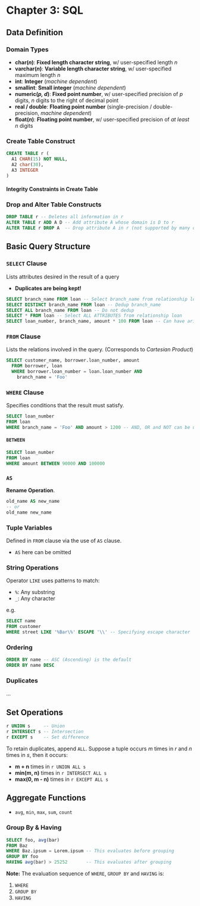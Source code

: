 # Chapter 3: SQL

## Data Definition

### Domain Types

- **char(_n_)**: **Fixed length character string**, w/ user-specified length _n_
- **varchar(_n_)**: **Variable length character string**, w/ user-specified maximum length _n_
- **int**: **Integer** (_machine dependent_)
- **smallint**: **Small integer** (_machine dependent_)
- **numeric(_p, d_)**: **Fixed point number**, w/ user-specified precision of _p_ digits, _n_ digits to the right of decimal point
- **real / double**: **Floating point number** (single-precision / double-precision, _machine dependent_)
- **float(_n_)**: **Floating point number**, w/ user-specified precision of _at least_ _n_ digits

### Create Table Construct

```sql
CREATE TABLE r (
  A1 CHAR(15) NOT NULL,
  A2 char(30),
  A3 INTEGER
)
```

#### Integrity Constraints in Create Table

### Drop and Alter Table Constructs

```sql
DROP TABLE r -- Deletes all information in r
ALTER TABLE r ADD A D -- Add attribute A whose domain is D to r
ALTER TABLE r DROP A  -- Drop attribute A in r (not supported by many databases)
```

## Basic Query Structure

### `SELECT` Clause

Lists attributes desired in the result of a query

- **Duplicates are being kept!**

```sql
SELECT branch_name FROM loan -- Select branch_name from relationship loan
SELECT DISTINCT branch_name FROM loan -- Dedup branch_name
SELECT ALL branch_name FROM loan -- Do not dedup
SELECT * FROM loan -- Select ALL ATTRIBUTES from relationship loan
SELECT loan_number, branch_name, amount * 100 FROM loan -- Can have arithmetic operations!
```

### `FROM` Clause

Lists the relations involved in the query. (Corresponds to _Cartesian Product_)

```sql
SELECT customer_name, borrower.loan_number, amount
  FROM borrower, loan
  WHERE borrower.loan_number = loan.loan_number AND
    branch_name = 'Foo'
```

### `WHERE` Clause

Specifies conditions that the result must satisfy.

```sql
SELECT loan_number
FROM loan
WHERE branch_name = 'Foo' AND amount > 1200 -- AND, OR and NOT can be used
```

#### `BETWEEN`

```sql
SELECT loan_number
FROM loan
WHERE amount BETWEEN 90000 AND 100000
```

### `AS`

**Rename Operation**.

```sql
old_name AS new_name
-- or
old_name new_name
```

### Tuple Variables

Defined in `FROM` clause via the use of `AS` clause.

- `AS` here can be omitted

### String Operations

Operator `LIKE` uses patterns to match:

- `%`: Any substring
- `_`: Any character

e.g.

```sql
SELECT name
FROM customer
WHERE street LIKE '%Bar\%' ESCAPE '\\' -- Specifying escape character
```

### Ordering

```sql
ORDER BY name -- ASC (Ascending) is the default
ORDER BY name DESC
```

### Duplicates

...

## Set Operations

```sql
r UNION s     -- Union
r INTERSECT s -- Intersection
r EXCEPT s    -- Set difference
```

To retain duplicates, append `ALL`. Suppose a tuple occurs _m_ times in _r_ and _n_ times in _s_, then it occurs:

- **m + n** times in `r UNION ALL s`
- **min(m, n)** times in `r INTERSECT ALL s`
- **max(0, m - n)** times in `r EXCEPT ALL s`

## Aggregate Functions

- `avg`, `min`, `max`, `sum`, `count`

### Group By & Having

```sql
SELECT foo, avg(bar)
FROM Baz
WHERE Baz.ipsum = Lorem.ipsum -- This evaluates before grouping
GROUP BY foo
HAVING avg(bar) > 25252       -- This evaluates after grouping
```

**Note:** The evaluation sequence of `WHERE`, `GROUP BY` and `HAVING` is:

1. `WHERE`
2. `GROUP BY`
3. `HAVING`

